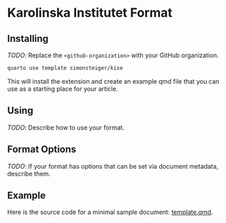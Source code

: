 # Karolinska Institutet Format

## Installing

*TODO*: Replace the `<github-organization>` with your GitHub organization.

```bash
quarto use template simonsteiger/kise
```

This will install the extension and create an example qmd file that you can use as a starting place for your article.

## Using

*TODO*: Describe how to use your format.

## Format Options

*TODO*: If your format has options that can be set via document metadata, describe them.

## Example

Here is the source code for a minimal sample document: [template.qmd](template.qmd).
